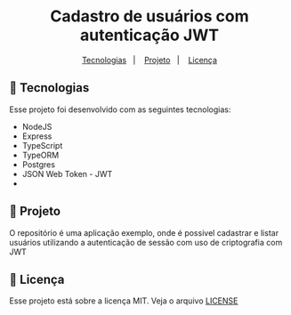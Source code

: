 
<h1 align="center">
    Cadastro de usuários com autenticação JWT
</h1>

<p align="center">
<a href="#-tecnologias">Tecnologias</a>&nbsp;&nbsp;&nbsp;|&nbsp;&nbsp;&nbsp;
<a href="#-projeto">Projeto</a>&nbsp;&nbsp;&nbsp;|&nbsp;&nbsp;&nbsp;
<a href="#memo-licença">Licença</a>
</p>

## :rocket: Tecnologias
Esse projeto foi desenvolvido com as seguintes tecnologias:
- NodeJS
- Express
- TypeScript
- TypeORM
- Postgres
- JSON Web Token - JWT
-
## :notebook: Projeto
O repositório é uma aplicação exemplo, onde é possivel cadastrar e listar usuários utilizando a autenticação de sessão com uso de criptografia com JWT

## :memo: Licença
Esse projeto está sobre a licença MIT. Veja o arquivo <a href="https://github.com/raphaelgregg/authenticate-jwt/blob/main/LICENSE">LICENSE</a>
